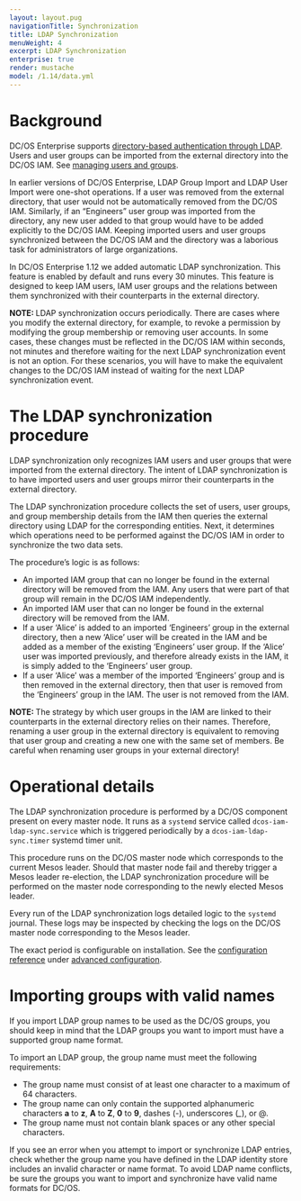 ```yaml
---
layout: layout.pug
navigationTitle: Synchronization
title: LDAP Synchronization 
menuWeight: 4
excerpt: LDAP Synchronization
enterprise: true
render: mustache
model: /1.14/data.yml
---
```


<!-- The source repository for this topic is https://github.com/dcos/dcos-docs-site -->
# Background

DC/OS Enterprise supports [directory-based authentication through LDAP](/1.14/security/ent/ldap/). Users and user groups can be imported from the external directory into the DC/OS IAM. See [managing users and groups](/1.14/security/ent/users-groups/).

In earlier versions of DC/OS Enterprise, LDAP Group Import and LDAP User Import were one-shot operations. If a user was removed from the external directory, that user would not be automatically removed from the DC/OS IAM. Similarly, if an “Engineers” user group was imported from the directory, any new user added to that group would have to be added explicitly to the DC/OS IAM. Keeping imported users and user groups synchronized between the DC/OS IAM and the directory was a laborious task for administrators of large organizations.

In DC/OS Enterprise 1.12 we added automatic LDAP synchronization. This feature is enabled by default and runs every 30 minutes. This feature is designed to keep IAM users, IAM user groups and the relations between them synchronized with their counterparts in the external directory.

<p class="message--note"><strong>NOTE: </strong> LDAP synchronization occurs periodically. There are cases where you modify the external directory, for example, to revoke a permission by modifying the group membership or removing user accounts. In some cases, these changes must be reflected in the DC/OS IAM within seconds, not minutes and therefore waiting for the next LDAP synchronization event is not an option. For these scenarios, you will have to make the equivalent changes to the DC/OS IAM instead of waiting for the next LDAP synchronization event.</p>

# The LDAP synchronization procedure
LDAP synchronization only recognizes IAM users and user groups that were imported from the external directory. The intent of LDAP synchronization is to have imported users and user groups mirror their counterparts in the external directory.

The LDAP synchronization procedure collects the set of users, user groups, and group membership details from the IAM then queries the external directory using LDAP for the corresponding entities. Next, it determines which operations need to be performed against the DC/OS IAM in order to synchronize the two data sets.

The procedure’s logic is as follows:
- An imported IAM group that can no longer be found in the external directory will be removed from the IAM. Any users that were part of that group will remain in the DC/OS IAM independently.
- An imported IAM user that can no longer be found in the external directory will be removed from the IAM.
- If a user ‘Alice’ is added to an imported ‘Engineers’ group in the external directory, then a new ‘Alice’ user will be created in the IAM and be added as a member of the existing ‘Engineers’ user group. If the ‘Alice’ user was imported previously, and therefore already exists in the IAM, it is simply added to the ‘Engineers’ user group.
- If a user ‘Alice’ was a member of the imported ‘Engineers’ group and is then removed in the external directory, then that user is removed from the ‘Engineers’ group in the IAM. The user is not removed from the IAM.

<p class="message--note"><strong>NOTE: </strong> The strategy by which user groups in the IAM are linked to their counterparts in the external directory relies on their names. Therefore, renaming a user group in the external directory is equivalent to removing that user group and creating a new one with the same set of members. Be careful when renaming user groups in your external directory!</p>

# Operational details
The LDAP synchronization procedure is performed by a DC/OS component present on every master node. It runs as a `systemd` service called `dcos-iam-ldap-sync.service` which is triggered periodically by a `dcos-iam-ldap-sync.timer` systemd timer unit.

This procedure runs on the DC/OS master node which corresponds to the current Mesos leader. Should that master node fail and thereby trigger a Mesos leader re-election, the LDAP synchronization procedure will be performed on the master node corresponding to the newly elected Mesos leader.

Every run of the LDAP synchronization logs detailed logic to the `systemd` journal. These logs may be inspected by checking the logs on the DC/OS master node corresponding to the Mesos leader.

The exact period is configurable on installation. See the [configuration reference](/1.14/installing/production/advanced-configuration/configuration-reference/) under [advanced configuration](/1.14/installing/production/advanced-configuration/). 

# Importing groups with valid names
If you import LDAP group names to be used as the DC/OS groups, you should keep in mind that the LDAP groups you want to import must have a supported group name format. 

To import an LDAP group, the group name must meet the following requirements:
- The group name must consist of at least one character to a maximum of 64 characters.
- The group name can only contain the supported alphanumeric characters **a** to **z**, **A** to **Z**, **0** to **9**, dashes (-), underscores (*_*), or @.
- The group name must not contain blank spaces or any other special characters.

If you see an error when you attempt to import or synchronize LDAP entries, check whether the group name you have defined in the LDAP identity store includes an invalid character or name format. To avoid LDAP name conflicts, be sure the groups you  want to import and synchronize have valid name formats for DC/OS. 
